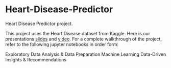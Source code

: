 # Heart-Disease-Predictor
Heart Disease Predictor project. 

This project uses the Heart Disease dataset from Kaggle. Here is our presentations [slides](https://www.canva.com/design/DAFdotrY1hA/EVLGTds1KHDa02-J5L70yg/edit) and [video](https://drive.google.com/file/d/1y1P5ds_2jYjox3cuqYuXXuRj2oG-4_Mp/view). For a complete walkthrough of the project, refer to the following jupyter notebooks in order form:

Exploratory Data Analysis & Data Preparation
Machine Learning
Data-Driven Insights & Recommendations


